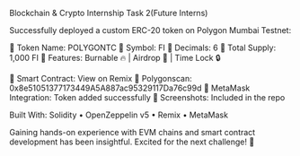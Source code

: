 Blockchain & Crypto Internship Task 2(Future Interns)

Successfully deployed a custom ERC-20 token on Polygon Mumbai Testnet:

🔹 Token Name: POLYGONTC
🔹 Symbol: FI
🔹 Decimals: 6
🔹 Total Supply: 1,000 FI
🔹 Features: Burnable 🔥 | Airdrop 🎁 | Time Lock 🔒

📜 Smart Contract: View on Remix
🔗 Polygonscan: 0x8e51051377173449A5A887ac95329117Da76c99d
🦊 MetaMask Integration: Token added successfully
📸 Screenshots: Included in the repo

Built With:
Solidity • OpenZeppelin v5 • Remix • MetaMask

Gaining hands-on experience with EVM chains and smart contract development has been insightful. Excited for the next challenge! 🚀
